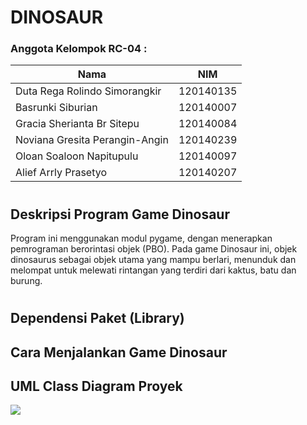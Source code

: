 # DINOSAUR
### Anggota Kelompok RC-04 :
| Nama  | NIM |
| ------------- | ------------- |
| Duta Rega Rolindo Simorangkir  | 120140135  |
| Basrunki Siburian  | 120140007  |
| Gracia Sherianta Br Sitepu  | 120140084  |
| Noviana Gresita Perangin-Angin  | 120140239  |
| Oloan Soaloon Napitupulu  | 120140097  |
| Alief Arrly Prasetyo  | 120140207  |

#
## Deskripsi Program Game Dinosaur
Program ini menggunakan modul pygame, dengan menerapkan pemrograman berorintasi objek (PBO). Pada game Dinosaur ini, objek dinosaurus sebagai objek utama 
yang mampu berlari, menunduk dan melompat untuk melewati rintangan yang terdiri dari kaktus, batu dan burung.
#
## Dependensi Paket (Library)


## Cara Menjalankan Game Dinosaur


## UML Class Diagram Proyek
   ![](https://user-images.githubusercontent.com/90511661/171586061-8b8d0466-a3cf-424f-af88-3912b6e11076.jpeg)
